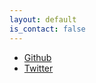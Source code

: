 ```yaml
---
layout: default
is_contact: false
---
```


* [Github](https://github.com/d4nnguyen)
* [Twitter](https://twitter.com/d4nnguyen)
